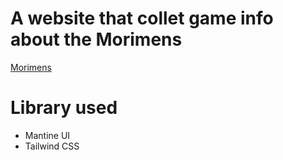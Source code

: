 # A website that collet game info about the Morimens

[Morimens](https://morimens.qookkagames.com/)

# Library used
- Mantine UI
- Tailwind CSS


